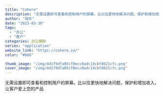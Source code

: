 ```yaml
---
title: "Cohere"
description: "无需设置即可查看和控制用户的屏幕。比以往更快地解决问题，保护和增加收入，让客户爱上您的产品 "
author: "瑞东"
date: "2023-03-30"
tags:
  - "办公"
  - "客户"
categories: 办公辅助
series: "application"
website_link: "https://cohere.io/"
color: "#666"

thumb_image: "/img/4d1f9dfa05cf0ecc0adc14cbfd621cfc.png"
cover_image: "/img/4d1f9dfa05cf0ecc0adc14cbfd621cfc.png"
---
```


无需设置即可查看和控制用户的屏幕。比以往更快地解决问题，保护和增加收入，让客户爱上您的产品 